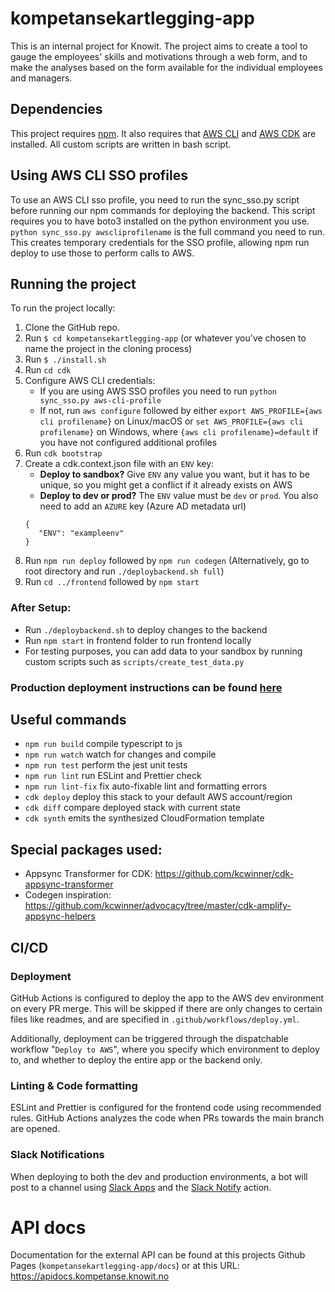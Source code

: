 # kompetansekartlegging-app

This is an internal project for Knowit. The project aims
to create a tool to gauge the employees' skills and motivations
through a web form, and to make the analyses based on the form
available for the individual employees and managers.

## Dependencies

This project requires [npm](https://www.npmjs.com/get-npm). It also requires that [AWS CLI](https://docs.aws.amazon.com/cli/latest/userguide/getting-started-install.html) and [AWS CDK](https://docs.aws.amazon.com/cdk/v2/guide/getting_started.html#getting_started_install) are installed.
All custom scripts are written in bash script.


## Using AWS CLI SSO profiles
To use an AWS CLI sso profile, you need to run the sync_sso.py script before running our npm commands for deploying the backend. This script requires you to have boto3 installed on the python environment you use.
`python sync_sso.py awscliprofilename` is the full command you need to run. This creates temporary credentials for the SSO profile, allowing npm run deploy to use those to perform calls to AWS.

## Running the project

To run the project locally:

1. Clone the GitHub repo.
2. Run `$ cd kompetansekartlegging-app` (or whatever you've chosen to
   name the project in the cloning process)
3. Run `$ ./install.sh`
4. Run `cd cdk`
5. Configure AWS CLI credentials:
   * If you are using AWS SSO profiles you need to run `python sync_sso.py aws-cli-profile`
   * If not, run `aws configure` followed by either `export AWS_PROFILE={aws cli profilename}` on Linux/macOS or `set AWS_PROFILE={aws cli profilename}` on Windows, where `{aws cli profilename}=default` if you have not configured additional profiles
6. Run `cdk bootstrap`
7. Create a cdk.context.json file with an `ENV` key:
   * <b>Deploy to sandbox?</b> Give `ENV` any value you want, but it has to be unique, so you might get a conflict if it already exists on AWS
   * <b>Deploy to dev or prod?</b> The `ENV` value must be `dev` or `prod`. You also need to add an `AZURE` key (Azure AD metadata url)
   ```
   {
      "ENV": "exampleenv"
   }
   ```
8. Run `npm run deploy` followed by `npm run codegen` (Alternatively, go to root directory and run `./deploybackend.sh full`)
9. Run `cd ../frontend` followed by `npm start`


### After Setup:
* Run `./deploybackend.sh` to deploy changes to the backend
* Run `npm start` in frontend folder to run frontend locally
* For testing purposes, you can add data to your sandbox by running custom scripts such as `scripts/create_test_data.py`

### Production deployment instructions can be found [here](https://github.com/knowit/Dataplattform-issues/wiki/Kompetansekartlegging:-Deployment-Guide-(CDK))

## Useful commands

 * `npm run build`    compile typescript to js
 * `npm run watch`    watch for changes and compile
 * `npm run test`     perform the jest unit tests
 * `npm run lint`     run ESLint and Prettier check
 * `npm run lint-fix` fix auto-fixable lint and formatting errors
 * `cdk deploy`       deploy this stack to your default AWS account/region
 * `cdk diff`         compare deployed stack with current state
 * `cdk synth`        emits the synthesized CloudFormation template

## Special packages used:
* Appsync Transformer for CDK: https://github.com/kcwinner/cdk-appsync-transformer
* Codegen inspiration: https://github.com/kcwinner/advocacy/tree/master/cdk-amplify-appsync-helpers

## CI/CD
### Deployment
GitHub Actions is configured to deploy the app to the AWS dev environment on every PR merge. This will be skipped if there are only changes to certain files like readmes, and are specified in `.github/workflows/deploy.yml`.

Additionally, deployment can be triggered through the dispatchable workflow "`Deploy to AWS`", where you specify which environment to deploy to, and whether to deploy the entire app or the backend only.

### Linting & Code formatting
ESLint and Prettier is configured for the frontend code using recommended rules. GitHub Actions analyzes the code when PRs towards the main branch are opened.

### Slack Notifications
When deploying to both the dev and production environments, a bot will post to a channel using [Slack Apps](https://api.slack.com/) and the [Slack Notify](https://github.com/rtCamp/action-slack-notify) action.

# API docs

Documentation for the external API can be found at this projects Github Pages (`kompetansekartlegging-app/docs`) or at this URL: https://apidocs.kompetanse.knowit.no

